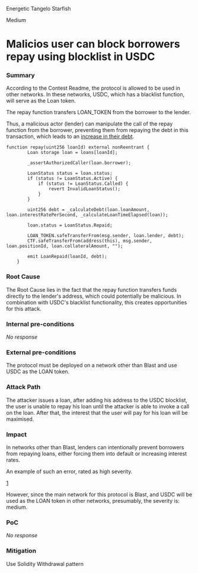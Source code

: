 Energetic Tangelo Starfish

Medium

# Malicios user can block borrowers repay using blocklist in USDC

### Summary

According to the Contest Readme, the protocol is allowed to be used in other networks. In these networks, USDC, which has a blacklist function, will serve as the Loan token.

The repay function transfers LOAN_TOKEN from the borrower to the lender.

Thus, a malicious actor (lender) can manipulate the call of the repay function from the borrower, preventing them from repaying the debt in this transaction, which leads to an [increase in their debt](https://github.com/sherlock-audit/2024-09-predict-fun/blob/main/predict-dot-loan/contracts/PredictDotLoan.sol#L772C5-L773C20). 
```solidity
function repay(uint256 loanId) external nonReentrant {
        Loan storage loan = loans[loanId];

        _assertAuthorizedCaller(loan.borrower);

        LoanStatus status = loan.status;
        if (status != LoanStatus.Active) {
            if (status != LoanStatus.Called) {
                revert InvalidLoanStatus();
            }
        }

        uint256 debt = _calculateDebt(loan.loanAmount, loan.interestRatePerSecond, _calculateLoanTimeElapsed(loan));

        loan.status = LoanStatus.Repaid;

        LOAN_TOKEN.safeTransferFrom(msg.sender, loan.lender, debt);
        CTF.safeTransferFrom(address(this), msg.sender, loan.positionId, loan.collateralAmount, "");

        emit LoanRepaid(loanId, debt);
    }
 ```

### Root Cause

The Root Cause lies in the fact that the repay function transfers funds directly to the lender's address, which could potentially be malicious. In combination with USDC's blacklist functionality, this creates opportunities for this attack.

### Internal pre-conditions

_No response_

### External pre-conditions

The protocol must be deployed on a network other than Blast and use USDC as the LOAN token.

### Attack Path

The attacker issues a loan, after adding his address to the USDC blocklist, the user is unable to repay his loan until the attacker is able to invoke a call on the loan. After that, the interest that the user will pay for his loan will be maximised.

### Impact

In networks other than Blast, lenders can intentionally prevent borrowers from repaying loans, either forcing them into default or increasing interest rates.

An example of such an error, rated as high severity.

[1](https://solodit.xyz/issues/h-4-lender-force-loan-become-default-sherlock-cooler-cooler-git_)

However, since the main network for this protocol is Blast, and USDC will be used as the LOAN token in other networks, presumably, the severity is: medium.

### PoC

_No response_

### Mitigation

Use Solidity Withdrawal pattern